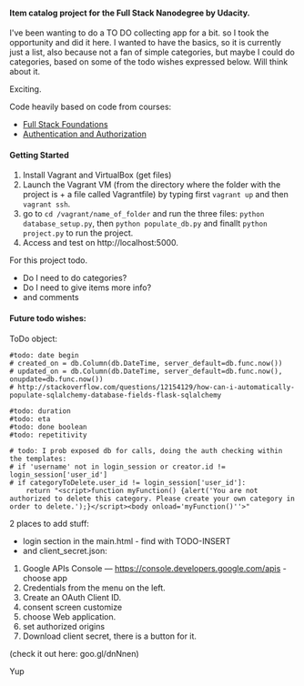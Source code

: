 
#### Item catalog project for the Full Stack Nanodegree by Udacity.

I've been wanting to do a TO DO collecting app for a bit.
so I took the opportunity and did it here. I wanted to have the basics, so it is currently just a list, also because not a fan of simple categories, but maybe I could do categories, based on some of the todo wishes expressed below. Will think about it.

Exciting.

Code heavily based on code from courses:

- [Full Stack Foundations](https://classroom.udacity.com/courses/ud088)
- [Authentication and Authorization](https://classroom.udacity.com/courses/ud330)


#### Getting Started

1. Install Vagrant and VirtualBox
(get files)
2. Launch the Vagrant VM (from the directory where the folder with the project is + a file called Vagrantfile) by typing first `vagrant up` and then `vagrant ssh`.
3. go to `cd /vagrant/name_of_folder` and run the three files: `python database_setup.py`, then `python populate_db.py` and finallt `python project.py` to run the project.
4. Access and test on http://localhost:5000.



For this project todo.

- Do I need to do categories?
- Do I need to give items more info?
- and comments


#### Future todo wishes:

ToDo object:
```
#todo: date begin
# created_on = db.Column(db.DateTime, server_default=db.func.now())
# updated_on = db.Column(db.DateTime, server_default=db.func.now(), onupdate=db.func.now())
# http://stackoverflow.com/questions/12154129/how-can-i-automatically-populate-sqlalchemy-database-fields-flask-sqlalchemy

#todo: duration
#todo: eta
#todo: done boolean
#todo: repetitivity
```

```
# todo: I prob exposed db for calls, doing the auth checking within the templates:
# if 'username' not in login_session or creator.id != login_session['user_id']
# if categoryToDelete.user_id != login_session['user_id']:
	return "<script>function myFunction() {alert('You are not authorized to delete this category. Please create your own category in order to delete.');}</script><body onload='myFunction()''>"
```

2 places to add stuff:
- login section in the main.html - find with TODO-INSERT
- and client_secret.json:

1. Google APIs Console — https://console.developers.google.com/apis - choose app
2. Credentials from the menu on the left.
3. Create an OAuth Client ID.
4. consent screen customize
5. choose Web application.
6. set authorized origins
7. Download client secret, there is a button for it.

(check it out here: goo.gl/dnNnen)



Yup
